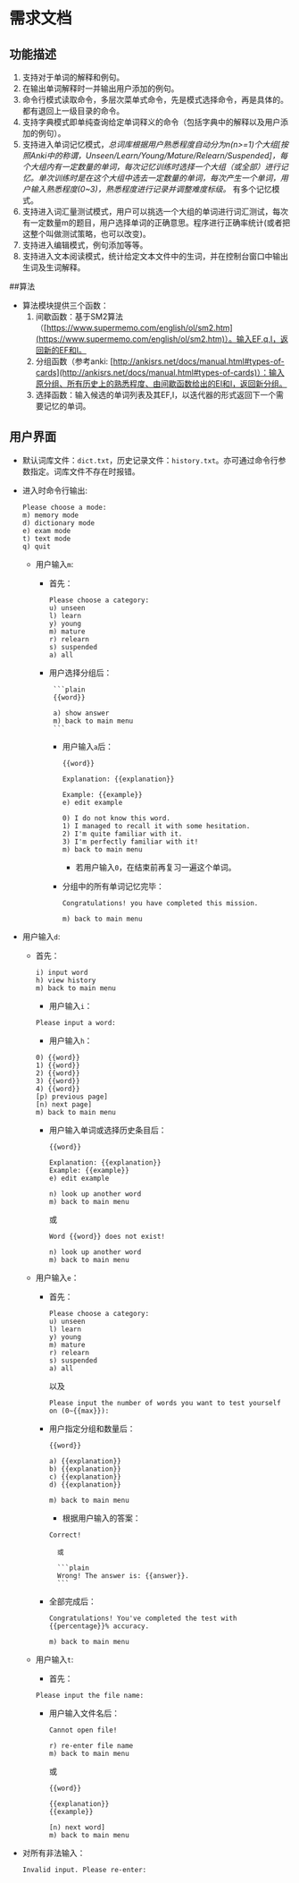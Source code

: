 # 需求文档

## 功能描述
1. 支持对于单词的解释和例句。
2. 在输出单词解释时一并输出用户添加的例句。
3. 命令行模式读取命令，多层次菜单式命令，先是模式选择命令，再是具体的。都有退回上一级目录的命令。
4. 支持字典模式即单纯查询给定单词释义的命令（包括字典中的解释以及用户添加的例句）。
5. 支持进入单词记忆模式，*总词库根据用户熟悉程度自动分为n(n>=1)个大组[按照Anki中的称谓，Unseen/Learn/Young/Mature/Relearn/Suspended]，每个大组内有一定数量的单词，每次记忆训练时选择一个大组（或全部）进行记忆。单次训练时是在这个大组中选去一定数量的单词，每次产生一个单词，用户输入熟悉程度(0~3)，熟悉程度进行记录并调整难度标级。* 有多个记忆模式。
6. 支持进入词汇量测试模式，用户可以挑选一个大组的单词进行词汇测试，每次有一定数量m的题目，用户选择单词的正确意思。程序进行正确率统计(或者把这整个叫做测试策略，也可以改变)。
7. 支持进入编辑模式，例句添加等等。
8. 支持进入文本阅读模式，统计给定文本文件中的生词，并在控制台窗口中输出生词及生词解释。

##算法
- 算法模块提供三个函数：
	1. 间歇函数：基于SM2算法（[https://www.supermemo.com/english/ol/sm2.htm](https://www.supermemo.com/english/ol/sm2.htm)）。输入EF,q,I，返回新的EF和I。
	2. 分组函数（参考anki: [http://ankisrs.net/docs/manual.html#types-of-cards](http://ankisrs.net/docs/manual.html#types-of-cards)）：输入原分组、所有历史上的熟悉程度、由间歇函数给出的EI和I，返回新分组。
	3. 选择函数：输入候选的单词列表及其EF,I，以迭代器的形式返回下一个需要记忆的单词。

## 用户界面
- 默认词库文件：`dict.txt`，历史记录文件：`history.txt`。亦可通过命令行参数指定。词库文件不存在时报错。
- 进入时命令行输出:

    ```plain
    Please choose a mode:
    m) memory mode
    d) dictionary mode
    e) exam mode
    t) text mode
    q) quit
    ```

    - 用户输入`m`:
        - 首先：
	        ```plain
	        Please choose a category:
	        u) unseen
	        l) learn
	        y) young
	        m) mature
	        r) relearn
	        s) suspended
	        a) all
	        ```
	     - 用户选择分组后：

		        ```plain
		        {{word}}
		
		        a) show answer
		        m) back to main menu
		        ```
		    - 用户输入`a`后：
	
				```plain
				{{word}}
	
				Explanation: {{explanation}}
				
				Example: {{example}}
				e) edit example
	
				0) I do not know this word.
				1) I managed to recall it with some hesitation.
				2) I'm quite familiar with it.
				3) I'm perfectly familiar with it!
				m) back to main menu
				```
	
				- 若用户输入`0`，在结束前再复习一遍这个单词。
	
			- 分组中的所有单词记忆完毕：
	        
			    ```plain
		        Congratulations! you have completed this mission.
	
				m) back to main menu
		        ```

- 用户输入`d`:
	- 首先：
		
		```plain
		i) input word
		h) view history
		m) back to main menu
		```
		- 用户输入`i`：
		```plain
		Please input a word:
		```
		- 用户输入`h`：
		```plain
		0) {{word}}
		1) {{word}}
		2) {{word}}
		3) {{word}}
		4) {{word}}
		[p) previous page]
		[n) next page]
		m) back to main menu
		```

		- 用户输入单词或选择历史条目后：
			```plain
			{{word}}

			Explanation: {{explanation}}
			Example: {{example}}
			e) edit example

			n) look up another word
			m) back to main menu
			```

			或
			```plain
			Word {{word}} does not exist!

			n) look up another word
			m) back to main menu
			```

	- 用户输入`e`：
        - 首先：
	        ```plain
	        Please choose a category:
	        u) unseen
	        l) learn
	        y) young
	        m) mature
	        r) relearn
	        s) suspended
	        a) all
	        ```
			以及
			```plain
			Please input the number of words you want to test yourself on (0~{{max}}):
			```
	     - 用户指定分组和数量后：
		     ```plain
		     {{word}}
		     
		     a) {{explanation}}
		     b) {{explanation}}
		     c) {{explanation}}
		     d) {{explanation}}

			 m) back to main menu
		     ```
		     - 根据用户输入的答案：
		     ```plain
		     Correct!
		     ```
		     
			     或
		     
			     ```plain
			     Wrong! The answer is: {{answer}}.
			     ```
	     - 全部完成后：
		     ```plain
		     Congratulations! You've completed the test with {{percentage}}% accuracy.

			 m) back to main menu
		     ```

	- 用户输入`t`:
		- 首先：
		```plain
		Please input the file name:
		```
		- 用户输入文件名后：
			```plain
			Cannot open file!

			r) re-enter file name
			m) back to main menu
			```

			或
		
			```plain
			{{word}}

			{{explanation}}
			{{example}}

			[n) next word]
			m) back to main menu
			```

- 对所有非法输入：
	```plain
	Invalid input. Please re-enter:
	```
